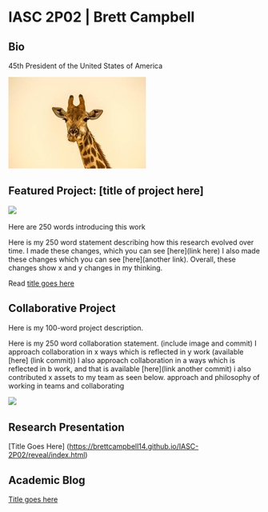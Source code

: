 # IASC 2P02 | Brett Campbell

## Bio

45th President of the United States of America

![](Images/giraffe.jpg)

## Featured Project: [title of project here]

![](images/featured.jpg)

Here are 250 words introducing this work

Here is my 250 word statement describing how this research evolved over time. I made these changes, which you can see [here](link here)
I also made these changes which you can see [here](another link). Overall, these changes show x and y changes in my thinking.

Read [title goes here](readme)

## Collaborative Project

Here is my 100-word project description.

Here is my 250 word collaboration statement. (include image and commit) I approach collaboration in x ways which is reflected in y work (available [here] (link commit)) I also approach collaboration in a ways which is reflected in b work, and that is available [here](link another commit) i also contributed x assets to my team as seen below. approach and philosophy of working in teams and collaborating

![](imaages/fhjfhkjdshx.jpg)


## Research Presentation
[Title Goes Here] (https://brettcampbell14.github.io/IASC-2P02/reveal/index.html)


## Academic Blog
[Title goes here](blog)
